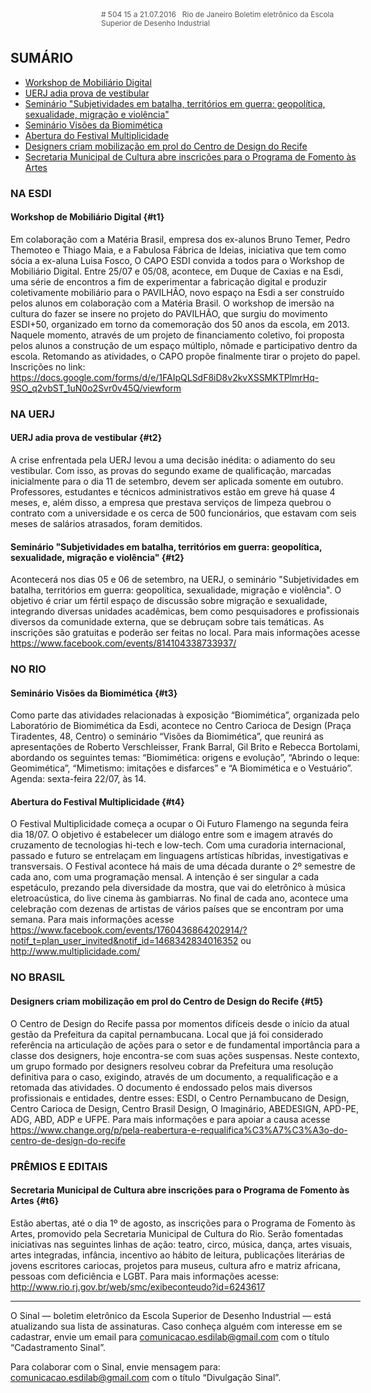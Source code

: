 <!--
---
title: sinal 504 - Esdi
-->
<div style="width:40em;max-width: 40em;margin: 0 auto;" markdown=1>

<div style="background:url(img/selo.png) no-repeat;line-height:1.2em;font-size:0.85em;font-weight:normal;color:#555;padding: 0 0 0 145px;margin:0 0 3em 0;" markdown="1">
# 504
15 a 21.07.2016   Rio de Janeiro   
Boletim eletrônico da Escola Superior de Desenho Industrial
</div>


## SUMÁRIO 

  * [Workshop de Mobiliário Digital](#t1)
  * [UERJ adia prova de vestibular](#t2)
  * [Seminário "Subjetividades em batalha, territórios em guerra: geopolítica, sexualidade, migração e violência"](#t3)
  * [Seminário Visões da Biomimética](#t4)
  * [Abertura do Festival Multiplicidade](#t5)
  * [Designers criam mobilização em prol do Centro de Design do Recife](#t6)
  * [Secretaria Municipal de Cultura abre inscrições para o Programa de Fomento às Artes](#t7)
  
### NA ESDI

#### Workshop de Mobiliário Digital {#t1}

Em colaboração com a Matéria Brasil, empresa dos ex-alunos Bruno Temer, Pedro Themoteo e Thiago Maia, e a Fabulosa Fábrica de Ideias, iniciativa que tem como sócia a ex-aluna Luisa Fosco, O CAPO ESDI convida a todos para o Workshop de Mobiliário Digital. 
Entre 25/07 e 05/08, acontece, em Duque de Caxias e na Esdi, uma série de encontros a fim de experimentar a fabricação digital e produzir coletivamente mobiliário para o PAVILHÃO, novo espaço na Esdi a ser construído pelos alunos em colaboração com a Matéria Brasil. 
O workshop de imersão na cultura do fazer se insere no projeto do PAVILHÃO, que surgiu do movimento ESDI+50, organizado em torno da comemoração dos 50 anos da escola, em 2013. Naquele momento, através de um projeto de financiamento coletivo, foi proposta pelos alunos a construção de um espaço múltiplo, nômade e participativo dentro da escola. Retomando as atividades, o CAPO propõe finalmente tirar o projeto do papel. Inscrições no link: https://docs.google.com/forms/d/e/1FAIpQLSdF8iD8v2kvXSSMKTPlmrHq-9SO_q2vbST_1uN0o2Svr0v45Q/viewform 

### NA UERJ


#### UERJ adia prova de vestibular {#t2}

A crise enfrentada pela UERJ levou a uma decisão inédita: o adiamento do seu vestibular. Com isso, as provas do segundo exame de qualificação, marcadas inicialmente para o dia 11 de setembro, devem ser aplicada somente em outubro. Professores, estudantes e técnicos administrativos estão em greve há quase 4 meses, e, além disso, a empresa que prestava serviços de limpeza quebrou o contrato com a universidade e os cerca de 500 funcionários, que estavam com seis meses de salários atrasados, foram demitidos. 

#### Seminário "Subjetividades em batalha, territórios em guerra: geopolítica, sexualidade, migração e violência" {#t2}

Acontecerá nos dias 05 e 06 de setembro, na UERJ, o seminário "Subjetividades em batalha, territórios em guerra: geopolítica, sexualidade, migração e violência". O objetivo é criar um fértil espaço de discussão sobre migração e sexualidade, integrando diversas unidades acadêmicas, bem como pesquisadores e profissionais diversos da comunidade externa, que se debruçam sobre tais temáticas. As inscrições são gratuitas e poderão ser feitas no local. Para mais informações acesse https://www.facebook.com/events/814104338733937/ 

### NO RIO 

#### Seminário Visões da Biomimética {#t3}

Como parte das atividades relacionadas à exposição “Biomimética”, organizada pelo Laboratório de Biomimética da Esdi, acontece no Centro Carioca de Design (Praça Tiradentes, 48, Centro) o seminário “Visões da Biomimética”, que reunirá as apresentações de Roberto Verschleisser, Frank Barral, Gil Brito e Rebecca Bortolami, abordando os seguintes temas: “Biomimética: origens e evolução”, “Abrindo o leque: Geomimética”, “Mimetismo: imitações e disfarces” e “A Biomimética e o Vestuário”. Agenda: sexta-feira 22/07, às 14.


#### Abertura do Festival Multiplicidade {#t4}

O Festival Multiplicidade começa a ocupar o Oi Futuro Flamengo na segunda feira dia 18/07. O objetivo é estabelecer um diálogo entre som e imagem através do cruzamento de tecnologias hi-tech e low-tech. Com uma curadoria internacional, passado e futuro se entrelaçam em linguagens artísticas híbridas, investigativas e transversais. O Festival acontece há mais de uma década durante o 2º semestre de cada ano, com uma programação mensal. A intenção é ser singular a cada espetáculo, prezando pela diversidade da mostra, que vai do eletrônico à música eletroacústica, do live cinema às gambiarras. No final de cada ano, acontece uma celebração com dezenas de artistas de vários países que se encontram por uma semana. Para mais informações acesse https://www.facebook.com/events/1760436864202914/?notif_t=plan_user_invited&notif_id=1468342834016352 ou http://www.multiplicidade.com/ 


### NO BRASIL

#### Designers criam mobilização em prol do Centro de Design do Recife {#t5}

O Centro de Design do Recife passa por momentos difíceis desde o início da atual gestão da Prefeitura da capital pernambucana. Local que já foi considerado referência na articulação de ações para o setor e de fundamental importância para a classe dos designers, hoje encontra-se com suas ações suspensas. Neste contexto, um grupo formado por designers resolveu cobrar da Prefeitura uma resolução definitiva para o caso, exigindo, através de um documento, a requalificação e a retomada das atividades. O documento é endossado pelos mais diversos profissionais e entidades, dentre esses: ESDI, o Centro Pernambucano de Design, Centro Carioca de Design, Centro Brasil Design, O Imaginário, ABEDESIGN, APD-PE, ADG, ABD, ADP e UFPE. Para mais informações e para apoiar a causa acesse https://www.change.org/p/pela-reabertura-e-requalifica%C3%A7%C3%A3o-do-centro-de-design-do-recife 


### PRÊMIOS E EDITAIS 

#### Secretaria Municipal de Cultura abre inscrições para o Programa de Fomento às Artes {#t6}

Estão abertas, até o dia 1º de agosto, as inscrições para o Programa de Fomento às Artes, promovido pela Secretaria Municipal de Cultura do Rio. Serão fomentadas iniciativas nas seguintes linhas de ação: teatro, circo, música, dança, artes visuais, artes integradas, infância, incentivo ao hábito de leitura, publicações literárias de jovens escritores cariocas, projetos para museus, cultura afro e matriz africana, pessoas com deficiência e LGBT. Para mais informações acesse: http://www.rio.rj.gov.br/web/smc/exibeconteudo?id=6243617 


- - -

O Sinal — boletim eletrônico da Escola Superior de Desenho Industrial — está atualizando sua lista de assinaturas. Caso conheça alguém com interesse em se cadastrar, envie um email para comunicacao.esdilab@gmail.com com o título “Cadastramento Sinal”. 

Para colaborar com o Sinal, envie mensagem para: comunicacao.esdilab@gmail.com com o título “Divulgação Sinal”.

</div>

<img src="img/selo.png" style="display:none;opacity:0;width:0;height:0;" />

